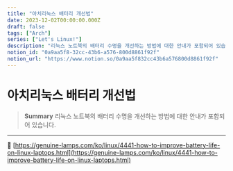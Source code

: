 ```yaml
---
title: "아치리눅스 배터리 개선법"
date: 2023-12-02T00:00:00.000Z
draft: false
tags: ["Arch"]
series: ["Let's Linux!"]
description: "리눅스 노트북의 배터리 수명을 개선하는 방법에 대한 안내가 포함되어 있습니다."
notion_id: "0a9aa5f8-32cc-43b6-a576-800d8861f92f"
notion_url: "https://www.notion.so/0a9aa5f832cc43b6a576800d8861f92f"
---
```


# 아치리눅스 배터리 개선법

> **Summary**
> 리눅스 노트북의 배터리 수명을 개선하는 방법에 대한 안내가 포함되어 있습니다.

---

🔗 [https://genuine-lamps.com/ko/linux/4441-how-to-improve-battery-life-on-linux-laptops.html](https://genuine-lamps.com/ko/linux/4441-how-to-improve-battery-life-on-linux-laptops.html)


